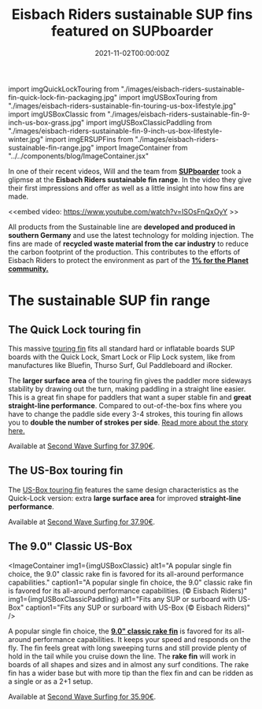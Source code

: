 ﻿---
title: Eisbach Riders sustainable SUP fins featured on SUPboarder
date: "2021-11-02T00:00:00Z"
description: "The SUPboarder team around Will took a glimpse at the Eisbach Riders sustainable SUP fin range and summarized their insights in a short video. Take a look!"
label: "article"
featuredImage: ./images/eisbach-riders-sustainable-fin-range-overview.jpg
featuredImageSmall: ./images/eisbach-riders-sustainable-fin-range-overview.jpg
tags: ["gear"]
---

import imgQuickLockTouring from "./images/eisbach-riders-sustainable-fin-quick-lock-fin-packaging.jpg"
import imgUSBoxTouring from "./images/eisbach-riders-sustainable-fin-touring-us-box-lifestyle.jpg"
import imgUSBoxClassic from "./images/eisbach-riders-sustainable-fin-9-inch-us-box-grass.jpg"
import imgUSBoxClassicPaddling from "./images/eisbach-riders-sustainable-fin-9-inch-us-box-lifestyle-winter.jpg"
import imgERSUPFins from "./images/eisbach-riders-sustainable-fin-range.jpg"
import ImageContainer from "../../components/blog/ImageContainer.jsx"

In one of their recent videos, Will and the team from [**SUPboarder**](https://supboardermag.com/2021/10/04/eisbach-riders-sustainable-sup-fins-accessories-first-look/) took a glipmse at the **Eisbach Riders sustainable fin range**. In the video they give their first impressions and offer as well as a little insight into how fins are made.

<<embed video: https://www.youtube.com/watch?v=ISOsFnQxOyY >>


All products from the Sustainable line are **developed and produced in southern Germany** and use the latest technology for molding injection. The fins are made of **recycled waste material from the car industry** to reduce the carbon footprint of the production. This contributes to the efforts of Eisbach Riders to protect the environment as part of the [**1% for the Planet community.**](https://secondwavesurfing.com/blog/eisbach-riders-joins-1-percent-for-the-planet)


# The sustainable SUP fin range

<ImageContainer
  img1={imgERSUPFins}
  alt1="Overview of the current ER sustaianable SUP fin range"
  caption1="Overview of the current ER sustaianable SUP fin range (© SUPboarder)"
/>


## The Quick Lock touring fin

<ImageContainer
  img1={imgQuickLockTouring}
  alt1="Comes in sustainable packaging produced in Germany"
  caption1="Comes in sustainable packaging produced in Germany (© Eisbach Riders)"
/>

This massive [touring fin](https://secondwavesurfing.com/shop/product/essential-quick-lock-touring-fin/) fits all standard hard or inflatable boards SUP boards with the Quick Lock, Smart Lock or Flip Lock system, like from manufactures like Bluefin, Thurso Surf, Gul Paddleboard and iRocker.

The **larger surface area** of the touring fin gives the paddler more sideways stability by drawing out the turn, making paddling in a straight line easier. This is a great fin shape for paddlers that want a super stable fin and **great straight-line performance**. Compared to out-of-the-box fins where you have to change the paddle side every 3-4 strokes, this touring fin allows you to **double the number of strokes per side**. [Read more about the story here.](https://secondwavesurfing.com/blog/eisbach-riders-a-touring-fin-made-of-recycled-waste-material-for-stand-up-paddling-with-the-quick-lock-system)

Available at [Second Wave Surfing for 37.90€](https://secondwavesurfing.com/shop/product/essential-quick-lock-touring-fin/).


## The US-Box touring fin

<ImageContainer
  img1={imgUSBoxTouring}
  alt1="Great straight-line performance for paddling trips"
  caption1="Great straight-line performance for paddling trips (© Eisbach Riders)"
/>

The [US-Box touring fin](https://secondwavesurfing.com/shop/product/sustainable-single-fin-touring-us-box/) features the same design characteristics as the Quick-Lock version: extra **large surface area** for improved **straight-line performance**.

Available at [Second Wave Surfing for 37.90€](https://secondwavesurfing.com/shop/product/sustainable-single-fin-touring-us-box/).




## The 9.0" Classic US-Box

<ImageContainer
  img1={imgUSBoxClassic}
  alt1="A popular single fin choice, the 9.0" classic rake fin is favored for its all-around performance capabilities."
  caption1="A popular single fin choice, the 9.0" classic rake fin is favored for its all-around performance capabilities. (© Eisbach Riders)"
  img1={imgUSBoxClassicPaddling}
  alt1="Fits any SUP or surboard with US-Box"
  caption1="Fits any SUP or surboard with US-Box (© Eisbach Riders)"
/>

A popular single fin choice, the **[9.0" classic rake fin](https://secondwavesurfing.com/shop/product/sustainable-single-fin-us-box/)** is favored for its all-around performance capabilities. It keeps your speed and responds on the fly. The fin feels great with long sweeping turns and still provide plenty of hold in the tail while you cruise down the line. The **rake fin** will work in boards of all shapes and sizes and in almost any surf conditions. The rake fin has a wider base but with more tip than the flex fin and can be ridden as a single or as a 2+1 setup.

Available at [Second Wave Surfing for 35.90€](https://secondwavesurfing.com/shop/product/sustainable-single-fin-us-box/).

